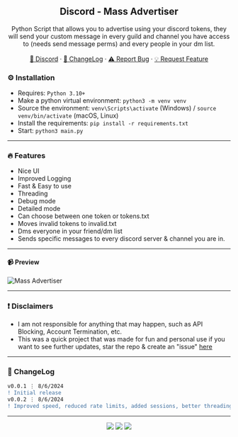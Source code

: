 <div align="center">
 
  <h2 align="center">Discord - Mass Advertiser</h2>
  <p align="center">
    Python Script that allows you to advertise using your discord tokens, they will send your custom message in every guild and channel you have access to (needs send message perms) and every people in your dm list.
    <br />
    <br />
    <a href="https://discord.gg/bestnitro">💬 Discord</a>
    ·
    <a href="https://github.com/sexfrance/Mass-Advertiser#-changelog">📜 ChangeLog</a>
    ·
    <a href="https://github.com/sexfrance/Mass-Advertiser/issues">⚠️ Report Bug</a>
    ·
    <a href="https://github.com/sexfrance/Mass-Advertiser/issues">💡 Request Feature</a>
  </p>
</div>

### ⚙️ Installation

- Requires: `Python 3.10+`
- Make a python virtual environment: `python3 -m venv venv`
- Source the environment: `venv\Scripts\activate` (Windows) / `source venv/bin/activate` (macOS, Linux)
- Install the requirements: `pip install -r requirements.txt`
- Start: `python3 main.py`

---

### 🔥 Features
- Nice UI
- Improved Logging
- Fast & Easy to use
- Threading
- Debug mode
- Detailed mode
- Can choose between one token or tokens.txt
- Moves invalid tokens to invalid.txt
- Dms everyone in your friend/dm list
- Sends specific messages to every discord server & channel you are in.

---
#### 📹 Preview

![Mass Advertiser](https://i.imgur.com/0gGLwTg.png)

---
### ❗ Disclaimers

- I am not responsible for anything that may happen, such as API Blocking, Account Termination, etc.
- This was a quick project that was made for fun and personal use if you want to see further updates, star the repo & create an "issue" [here](https://github.com/sexfrance/Mass-Advertiser/issues/)

---

### 📜 ChangeLog

```diff
v0.0.1 ⋮ 8/6/2024
! Initial release
v0.0.2 ⋮ 8/6/2024
! Improved speed, reduced rate limits, added sessions, better threading and fixed dms logic not beeing here
```

---

<p align="center">
  <img src="https://img.shields.io/github/license/sexfrance/Mass-Advertiser.svg?style=for-the-badge&labelColor=black&color=f429ff&logo=IOTA"/>
  <img src="https://img.shields.io/github/stars/sexfrance/Mass-Advertiser.svg?style=for-the-badge&labelColor=black&color=f429ff&logo=IOTA"/>
  <img src="https://img.shields.io/github/languages/top/sexfrance/Mass-Advertiser.svg?style=for-the-badge&labelColor=black&color=f429ff&logo=python"/>
</p>
